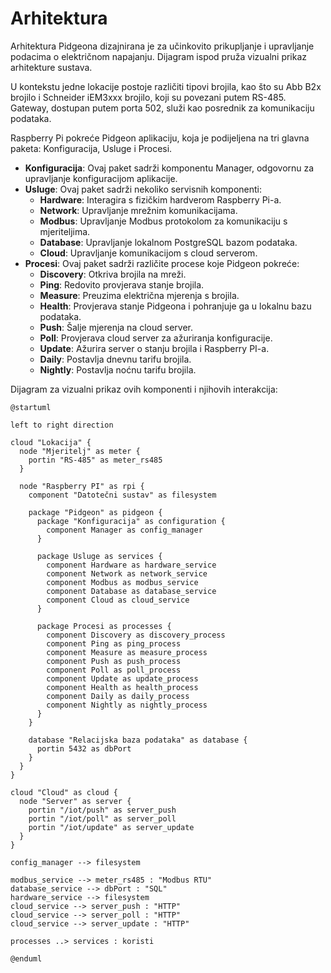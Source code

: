 # Arhitektura

Arhitektura Pidgeona dizajnirana je za učinkovito prikupljanje i upravljanje
podacima o električnom napajanju. Dijagram ispod pruža vizualni prikaz
arhitekture sustava.

U kontekstu jedne lokacije postoje različiti tipovi brojila, kao što su Abb B2x
brojilo i Schneider iEM3xxx brojilo, koji su povezani putem RS-485. Gateway,
dostupan putem porta 502, služi kao posrednik za komunikaciju podataka.

Raspberry Pi pokreće Pidgeon aplikaciju, koja je podijeljena na tri glavna
paketa: Konfiguracija, Usluge i Procesi.

- **Konfiguracija**: Ovaj paket sadrži komponentu Manager, odgovornu za
  upravljanje konfiguracijom aplikacije.
- **Usluge**: Ovaj paket sadrži nekoliko servisnih komponenti:
  - **Hardware**: Interagira s fizičkim hardverom Raspberry Pi-a.
  - **Network**: Upravljanje mrežnim komunikacijama.
  - **Modbus**: Upravljanje Modbus protokolom za komunikaciju s mjeriteljima.
  - **Database**: Upravljanje lokalnom PostgreSQL bazom podataka.
  - **Cloud**: Upravljanje komunikacijom s cloud serverom.
- **Procesi**: Ovaj paket sadrži različite procese koje Pidgeon pokreće:
  - **Discovery**: Otkriva brojila na mreži.
  - **Ping**: Redovito provjerava stanje brojila.
  - **Measure**: Preuzima električna mjerenja s brojila.
  - **Health**: Provjerava stanje Pidgeona i pohranjuje ga u lokalnu bazu
    podataka.
  - **Push**: Šalje mjerenja na cloud server.
  - **Poll**: Provjerava cloud server za ažuriranja konfiguracije.
  - **Update**: Ažurira server o stanju brojila i Raspberry PI-a.
  - **Daily**: Postavlja dnevnu tarifu brojila.
  - **Nightly**: Postavlja noćnu tarifu brojila.

Dijagram za vizualni prikaz ovih komponenti i njihovih interakcija:

```plantuml
@startuml

left to right direction

cloud "Lokacija" {
  node "Mjeritelj" as meter {
    portin "RS-485" as meter_rs485
  }

  node "Raspberry PI" as rpi {
    component "Datotečni sustav" as filesystem

    package "Pidgeon" as pidgeon {
      package "Konfiguracija" as configuration {
        component Manager as config_manager
      }

      package Usluge as services {
        component Hardware as hardware_service
        component Network as network_service
        component Modbus as modbus_service
        component Database as database_service
        component Cloud as cloud_service
      }

      package Procesi as processes {
        component Discovery as discovery_process
        component Ping as ping_process
        component Measure as measure_process
        component Push as push_process
        component Poll as poll_process
        component Update as update_process
        component Health as health_process
        component Daily as daily_process
        component Nightly as nightly_process
      }
    }

    database "Relacijska baza podataka" as database {
      portin 5432 as dbPort
    }
  }
}

cloud "Cloud" as cloud {
  node "Server" as server {
    portin "/iot/push" as server_push
    portin "/iot/poll" as server_poll
    portin "/iot/update" as server_update
  }
}

config_manager --> filesystem

modbus_service --> meter_rs485 : "Modbus RTU"
database_service --> dbPort : "SQL"
hardware_service --> filesystem
cloud_service --> server_push : "HTTP"
cloud_service --> server_poll : "HTTP"
cloud_service --> server_update : "HTTP"

processes ..> services : koristi

@enduml
```
